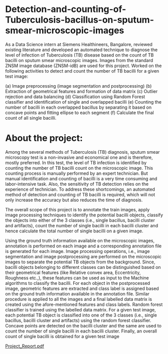 # Detection-and-counting-of-Tuberculosis-bacillus-on-sputum-smear-microscopic-images
As a Data Science intern at Siemens Healthineers, Bangalore, reviewed existing literature and developed an automated technique to diagnose the level of infection of Tuberculosis (TB) disease based on the count of TB bacilli on sputum smear microscopic images. Images from the standard ZNSM image database (ZNSM-idB) are used for this project. Worked on the following activities to detect and count the number of TB bacilli for a given test image:

(a) Image preprocessing (image segmentation and postprocessing)
(b) Extraction of geometrical features and formation of data matrix
(c) Outlier rejection and data balancing
(d) Classification using Random Forest classifier and identification of single and overlapped bacilli
(e) Counting the number of bacilli in each overlapped bacillus by separating it based on concave points and fitting ellipse to each segment
(f) Calculate the final count of all single bacilli.

# About the project:
Among the several methods of Tuberculosis (TB) diagnosis, sputum smear microscopy test is a non-invasive and economical one and is therefore, mostly preferred. In this test, the level of TB infection is identified by counting the number of TB bacilli count on the microscopic image. This counting process is manually performed by an expert technician. But manual identification and counting of bacilli is a very time consuming and labor-intensive task. Also, the sensitivity of TB detection relies on the experience of technician. To address these shortcomings, an automated method of detection and counting of TB bacilli is required, which will not only increase the accuracy but also reduces the time of diagnosis.

The overall scope of this project is to annotate the train images, apply image processing techniques to identify the potential bacilli objects, classify the objects into either of the 3 classes (i.e., single bacillus, bacilli cluster and artifacts), count the number of single bacilli in each bacilli cluster and hence calculate the total number of single bacilli on a given image.

Using the ground truth information available on the microscopic images, annotation is performed on each image and a corresponding annotation file is generated for each image.
Image processing operations, i.e., image segmentation and image postprocessing are performed on the microscopic images to separate the potential TB objects from the background. Since, bacilli objects belonging to different classes can be distinguished based on their geometrical features (like Relative convex area, Eccentricity, Roughness etc.,), these features can be used as input to the Machine algorithms to classify the bacilli. For each object in the postprocessed image, geometric features are extracted and class label is assigned based on the ground truth information available in the annotation file. Similar procedure is applied to all the images and a final labelled data matrix is created using the afore-mentioned features and class labels. Random forest classifier is trained using the labelled data matrix. For a given test image, each potential TB object is classified into one of the 3 classes (i.e., single bacillus, bacilli cluster and artifacts) using the random forest classifier. Concave points are detected on the bacilli cluster and the same are used to count the number of single bacilli in each bacilli cluster. Finally, an overall count of single bacilli is obtained for a given test image

[Project_Report.pdf](https://github.com/manivaskandukuri/Detection-and-counting-of-Tuberculosis-bacillus-on-sputum-smear-microscopic-images/files/6903189/Project_Report.pdf)

